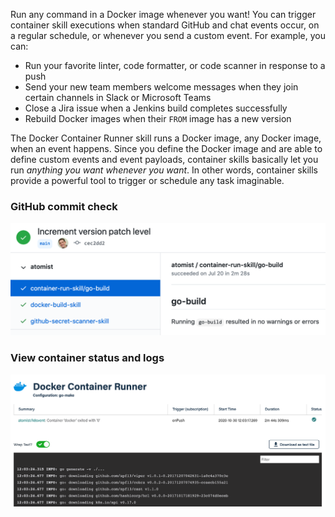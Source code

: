 Run any command in a Docker image whenever you want! You can trigger container
skill executions when standard GitHub and chat events occur, on a regular
schedule, or whenever you send a custom event. For example, you can:

-   Run your favorite linter, code formatter, or code scanner in response to a
    push
-   Send your new team members welcome messages when they join certain channels
    in Slack or Microsoft Teams
-   Close a Jira issue when a Jenkins build completes successfully
-   Rebuild Docker images when their `FROM` image has a new version

The Docker Container Runner skill runs a Docker image, any Docker image, when an
event happens. Since you define the Docker image and are able to define custom
events and event payloads, container skills basically let you run _anything you
want whenever you want_. In other words, container skills provide a powerful
tool to trigger or schedule any task imaginable.

### GitHub commit check

![GitHub commit check](docs/images/github-commit-check.png)

### View container status and logs

![Container status and logs](docs/images/status-log.png)
